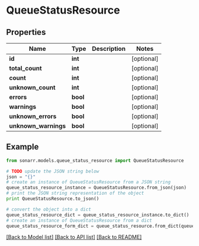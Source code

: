 # QueueStatusResource


## Properties
Name | Type | Description | Notes
------------ | ------------- | ------------- | -------------
**id** | **int** |  | [optional] 
**total_count** | **int** |  | [optional] 
**count** | **int** |  | [optional] 
**unknown_count** | **int** |  | [optional] 
**errors** | **bool** |  | [optional] 
**warnings** | **bool** |  | [optional] 
**unknown_errors** | **bool** |  | [optional] 
**unknown_warnings** | **bool** |  | [optional] 

## Example

```python
from sonarr.models.queue_status_resource import QueueStatusResource

# TODO update the JSON string below
json = "{}"
# create an instance of QueueStatusResource from a JSON string
queue_status_resource_instance = QueueStatusResource.from_json(json)
# print the JSON string representation of the object
print QueueStatusResource.to_json()

# convert the object into a dict
queue_status_resource_dict = queue_status_resource_instance.to_dict()
# create an instance of QueueStatusResource from a dict
queue_status_resource_form_dict = queue_status_resource.from_dict(queue_status_resource_dict)
```
[[Back to Model list]](../README.md#documentation-for-models) [[Back to API list]](../README.md#documentation-for-api-endpoints) [[Back to README]](../README.md)


